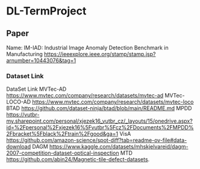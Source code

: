 # DL-TermProject

## Paper
Name: IM-IAD: Industrial Image Anomaly Detection Benchmark in Manufacturing
https://ieeexplore.ieee.org/stamp/stamp.jsp?arnumber=10443076&tag=1

### Dataset Link
DataSet	Link
MVTec-AD	https://www.mvtec.com/company/research/datasets/mvtec-ad
MVTec-LOCO-AD	https://www.mvtec.com/company/research/datasets/mvtec-loco
BTAD	https://github.com/dataset-ninja/btad/blob/main/README.md
MPDD	https://vutbr-my.sharepoint.com/personal/xjezek16_vutbr_cz/_layouts/15/onedrive.aspx?id=%2Fpersonal%2Fxjezek16%5Fvutbr%5Fcz%2FDocuments%2FMPDD%2Fbracket%5Fblack%2Ftrain%2Fgood&ga=1
VisA	https://github.com/amazon-science/spot-diff?tab=readme-ov-file#data-download
DAGM	https://www.kaggle.com/datasets/mhskjelvareid/dagm-2007-competition-dataset-optical-inspection
MTD	https://github.com/abin24/Magnetic-tile-defect-datasets.
